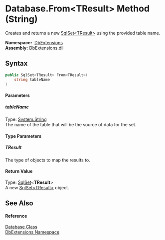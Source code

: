 Database.From&lt;TResult> Method (String)
=========================================
Creates and returns a new [SqlSet&lt;TResult>][1] using the provided table name.

  **Namespace:**  [DbExtensions][2]  
  **Assembly:** DbExtensions.dll

Syntax
------

```csharp
public SqlSet<TResult> From<TResult>(
	string tableName
)

```

#### Parameters

##### *tableName*
Type: [System.String][3]  
The name of the table that will be the source of data for the set.

#### Type Parameters

##### *TResult*
The type of objects to map the results to.

#### Return Value
Type: [SqlSet][1]&lt;**TResult**>  
A new [SqlSet&lt;TResult>][1] object.

See Also
--------

#### Reference
[Database Class][4]  
[DbExtensions Namespace][2]  

[1]: ../SqlSet_1/README.md
[2]: ../README.md
[3]: http://msdn.microsoft.com/en-us/library/s1wwdcbf
[4]: README.md